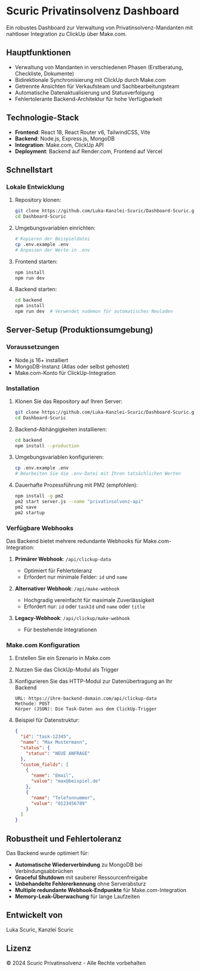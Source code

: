 # Scuric Privatinsolvenz Dashboard

Ein robustes Dashboard zur Verwaltung von Privatinsolvenz-Mandanten mit nahtloser Integration zu ClickUp über Make.com.

## Hauptfunktionen

- Verwaltung von Mandanten in verschiedenen Phasen (Erstberatung, Checkliste, Dokumente)
- Bidirektionale Synchronisierung mit ClickUp durch Make.com
- Getrennte Ansichten für Verkaufsteam und Sachbearbeitungsteam
- Automatische Datenaktualisierung und Statusverfolgung
- Fehlertolerante Backend-Architektur für hohe Verfügbarkeit

## Technologie-Stack

- **Frontend**: React 18, React Router v6, TailwindCSS, Vite
- **Backend**: Node.js, Express.js, MongoDB
- **Integration**: Make.com, ClickUp API
- **Deployment**: Backend auf Render.com, Frontend auf Vercel

## Schnellstart

### Lokale Entwicklung

1. Repository klonen:
   ```bash
   git clone https://github.com/Luka-Kanzlei-Scuric/Dashboard-Scuric.git
   cd Dashboard-Scuric
   ```

2. Umgebungsvariablen einrichten:
   ```bash
   # Kopieren der Beispieldatei
   cp .env.example .env
   # Anpassen der Werte in .env
   ```

3. Frontend starten:
   ```bash
   npm install
   npm run dev
   ```

4. Backend starten:
   ```bash
   cd backend
   npm install
   npm run dev  # Verwendet nodemon für automatisches Neuladen
   ```

## Server-Setup (Produktionsumgebung)

### Voraussetzungen

- Node.js 16+ installiert
- MongoDB-Instanz (Atlas oder selbst gehostet)
- Make.com-Konto für ClickUp-Integration

### Installation

1. Klonen Sie das Repository auf Ihren Server:
   ```bash
   git clone https://github.com/Luka-Kanzlei-Scuric/Dashboard-Scuric.git
   cd Dashboard-Scuric
   ```

2. Backend-Abhängigkeiten installieren:
   ```bash
   cd backend
   npm install --production
   ```

3. Umgebungsvariablen konfigurieren:
   ```bash
   cp .env.example .env
   # Bearbeiten Sie die .env-Datei mit Ihren tatsächlichen Werten
   ```

4. Dauerhafte Prozessführung mit PM2 (empfohlen):
   ```bash
   npm install -g pm2
   pm2 start server.js --name "privatinsolvenz-api"
   pm2 save
   pm2 startup
   ```

### Verfügbare Webhooks

Das Backend bietet mehrere redundante Webhooks für Make.com-Integration:

1. **Primärer Webhook**: `/api/clickup-data`
   - Optimiert für Fehlertoleranz
   - Erfordert nur minimale Felder: `id` und `name`

2. **Alternativer Webhook**: `/api/make-webhook`
   - Hochgradig vereinfacht für maximale Zuverlässigkeit
   - Erfordert nur: `id` oder `taskId` und `name` oder `title`

3. **Legacy-Webhook**: `/api/clickup/make-webhook`
   - Für bestehende Integrationen

### Make.com Konfiguration

1. Erstellen Sie ein Szenario in Make.com
2. Nutzen Sie das ClickUp-Modul als Trigger
3. Konfigurieren Sie das HTTP-Modul zur Datenübertragung an Ihr Backend
   ```
   URL: https://ihre-backend-domain.com/api/clickup-data
   Methode: POST
   Körper (JSON): Die Task-Daten aus dem ClickUp-Trigger
   ```

4. Beispiel für Datenstruktur:
   ```json
   {
     "id": "task-12345",
     "name": "Max Mustermann",
     "status": {
       "status": "NEUE ANFRAGE"
     },
     "custom_fields": [
       {
         "name": "Email",
         "value": "max@beispiel.de"
       },
       {
         "name": "Telefonnummer",
         "value": "0123456789"
       }
     ]
   }
   ```

## Robustheit und Fehlertoleranz

Das Backend wurde optimiert für:

- **Automatische Wiederverbindung** zu MongoDB bei Verbindungsabbrüchen
- **Graceful Shutdown** mit sauberer Ressourcenfreigabe
- **Unbehandelte Fehlererkennung** ohne Serverabsturz
- **Multiple redundante Webhook-Endpunkte** für Make.com-Integration
- **Memory-Leak-Überwachung** für lange Laufzeiten

## Entwickelt von

Luka Scuric, Kanzlei Scuric

## Lizenz

© 2024 Scuric Privatinsolvenz - Alle Rechte vorbehalten